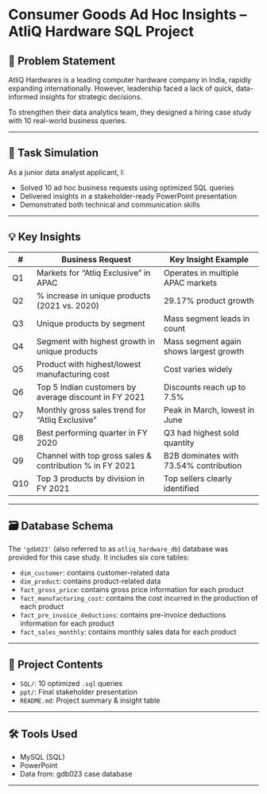# Consumer Goods Ad Hoc Insights – AtliQ Hardware SQL Project

## 🧠 Problem Statement
AtliQ Hardwares is a leading computer hardware company in India, rapidly expanding internationally. However, leadership faced a lack of quick, data-informed insights for strategic decisions.

To strengthen their data analytics team, they designed a hiring case study with 10 real-world business queries.

---

## 🎯 Task Simulation
As a junior data analyst applicant, I:
- Solved 10 ad hoc business requests using optimized SQL queries
- Delivered insights in a stakeholder-ready PowerPoint presentation
- Demonstrated both technical and communication skills

---

## 💡 Key Insights
| #  | Business Request                                            | Key Insight Example                      |
|----|-------------------------------------------------------------|------------------------------------------|
| Q1 | Markets for “Atliq Exclusive” in APAC                       | Operates in multiple APAC markets        |
| Q2 | % increase in unique products (2021 vs. 2020)               | 29.17% product growth                    |
| Q3 | Unique products by segment                                  | Mass segment leads in count              |
| Q4 | Segment with highest growth in unique products              | Mass segment again shows largest growth |
| Q5 | Product with highest/lowest manufacturing cost              | Cost varies widely                       |
| Q6 | Top 5 Indian customers by average discount in FY 2021       | Discounts reach up to 7.5%               |
| Q7 | Monthly gross sales trend for “Atliq Exclusive”             | Peak in March, lowest in June            |
| Q8 | Best performing quarter in FY 2020                          | Q3 had highest sold quantity             |
| Q9 | Channel with top gross sales & contribution % in FY 2021   | B2B dominates with 73.54% contribution   |
| Q10| Top 3 products by division in FY 2021                       | Top sellers clearly identified           |

---

## 🗃️ Database Schema
The `'gdb023'` (also referred to as `atliq_hardware_db`) database was provided for this case study. It includes six core tables:

- `dim_customer`: contains customer-related data
- `dim_product`: contains product-related data
- `fact_gross_price`: contains gross price information for each product
- `fact_manufacturing_cost`: contains the cost incurred in the production of each product
- `fact_pre_invoice_deductions`: contains pre-invoice deductions information for each product
- `fact_sales_monthly`: contains monthly sales data for each product

---

## 📁 Project Contents
- `SQL/`: 10 optimized `.sql` queries  
- `ppt/`: Final stakeholder presentation  
- `README.md`: Project summary & insight table

---

## 🛠 Tools Used
- MySQL (SQL)
- PowerPoint
- Data from: gdb023 case database

---
